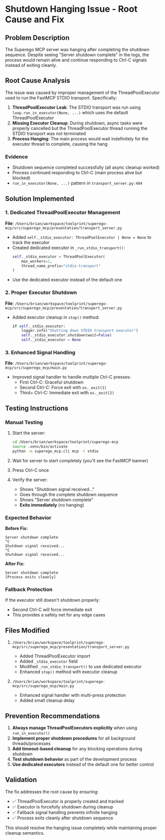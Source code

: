 # Shutdown Hanging Issue - Root Cause and Fix

## Problem Description

The Superego MCP server was hanging after completing the shutdown sequence. Despite seeing "Server shutdown complete" in the logs, the process would remain alive and continue responding to Ctrl-C signals instead of exiting cleanly.

## Root Cause Analysis

The issue was caused by improper management of the ThreadPoolExecutor used to run the FastMCP STDIO transport. Specifically:

1. **ThreadPoolExecutor Leak**: The STDIO transport was run using `loop.run_in_executor(None, ...)` which uses the default ThreadPoolExecutor
2. **Missing Executor Cleanup**: During shutdown, async tasks were properly cancelled but the ThreadPoolExecutor thread running the STDIO transport was not terminated
3. **Process Hanging**: The main process would wait indefinitely for the executor thread to complete, causing the hang

### Evidence
- Shutdown sequence completed successfully (all async cleanup worked)
- Process continued responding to Ctrl-C (main process alive but blocked)
- `run_in_executor(None, ...)` pattern in `transport_server.py:404`

## Solution Implemented

### 1. Dedicated ThreadPoolExecutor Management

**File**: `/Users/brian/workspace/toolprint/superego-mcp/src/superego_mcp/presentation/transport_server.py`

- Added `self._stdio_executor: ThreadPoolExecutor | None = None` to track the executor
- Created dedicated executor in `_run_stdio_transport()`:
  ```python
  self._stdio_executor = ThreadPoolExecutor(
      max_workers=1, 
      thread_name_prefix="stdio-transport"
  )
  ```
- Use the dedicated executor instead of the default one

### 2. Proper Executor Shutdown

**File**: `/Users/brian/workspace/toolprint/superego-mcp/src/superego_mcp/presentation/transport_server.py`

- Added executor cleanup in `stop()` method:
  ```python
  if self._stdio_executor:
      logger.info("Shutting down STDIO transport executor")
      self._stdio_executor.shutdown(wait=False)
      self._stdio_executor = None
  ```

### 3. Enhanced Signal Handling

**File**: `/Users/brian/workspace/toolprint/superego-mcp/src/superego_mcp/main.py`

- Improved signal handler to handle multiple Ctrl-C presses:
  - First Ctrl-C: Graceful shutdown
  - Second Ctrl-C: Force exit with `os._exit(1)`
  - Third+ Ctrl-C: Immediate exit with `os._exit(2)`

## Testing Instructions

### Manual Testing

1. Start the server:
   ```bash
   cd /Users/brian/workspace/toolprint/superego-mcp
   source .venv/bin/activate
   python -m superego_mcp.cli mcp -t stdio
   ```

2. Wait for server to start completely (you'll see the FastMCP banner)

3. Press Ctrl-C once

4. Verify the server:
   - Shows "Shutdown signal received..."
   - Goes through the complete shutdown sequence
   - Shows "Server shutdown complete" 
   - **Exits immediately** (no hanging)

### Expected Behavior

**Before Fix:**
```
Server shutdown complete
^C
Shutdown signal received...
^C
Shutdown signal received...
```

**After Fix:**
```
Server shutdown complete
[Process exits cleanly]
```

### Fallback Protection

If the executor still doesn't shutdown properly:
- Second Ctrl-C will force immediate exit
- This provides a safety net for any edge cases

## Files Modified

1. `/Users/brian/workspace/toolprint/superego-mcp/src/superego_mcp/presentation/transport_server.py`
   - Added ThreadPoolExecutor import
   - Added `_stdio_executor` field
   - Modified `_run_stdio_transport()` to use dedicated executor
   - Enhanced `stop()` method with executor cleanup

2. `/Users/brian/workspace/toolprint/superego-mcp/src/superego_mcp/main.py`
   - Enhanced signal handler with multi-press protection
   - Added small cleanup delay

## Prevention Recommendations

1. **Always manage ThreadPoolExecutors explicitly** when using `run_in_executor()`
2. **Implement proper shutdown procedures** for all background threads/processes
3. **Add timeout-based cleanup** for any blocking operations during shutdown
4. **Test shutdown behavior** as part of the development process
5. **Use dedicated executors** instead of the default one for better control

## Validation

The fix addresses the root cause by ensuring:
- ✅ ThreadPoolExecutor is properly created and tracked
- ✅ Executor is forcefully shutdown during cleanup
- ✅ Fallback signal handling prevents infinite hanging
- ✅ Process exits cleanly after shutdown sequence

This should resolve the hanging issue completely while maintaining proper cleanup semantics.